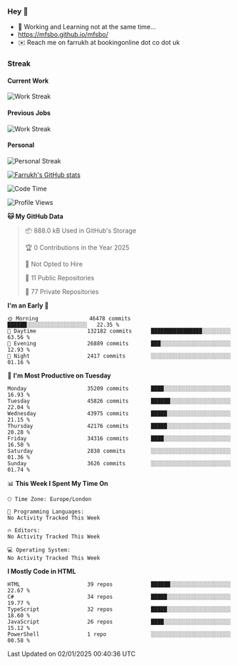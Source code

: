 ### Hey 👋

- 🏃 Working and Learning not at the same time...
- https://mfsbo.github.io/mfsbo/
- ✉️ Reach me on farrukh at bookingonline dot co dot uk

### Streak
#### Current Work
![Work Streak](https://streak-stats.demolab.com/?user=mfsbo)
#### Previous Jobs
![Work Streak](https://streak-stats.demolab.com/?user=farrukhcw)
#### Personal
![Personal Streak](https://streak-stats.demolab.com/?user=farrukhsubhani)

[![Farrukh's GitHub stats](https://github-readme-stats.vercel.app/api?username=mfsbo&hide=stars&count_private=true)](https://github.com/mfsbo/)

<!--START_SECTION:waka-->
![Code Time](http://img.shields.io/badge/Code%20Time-902%20hrs%204%20mins-blue)

![Profile Views](http://img.shields.io/badge/Profile%20Views-0-blue)

**🐱 My GitHub Data** 

> 📦 888.0 kB Used in GitHub's Storage 
 > 
> 🏆 0 Contributions in the Year 2025
 > 
> 🚫 Not Opted to Hire
 > 
> 📜 11 Public Repositories 
 > 
> 🔑 77 Private Repositories 
 > 
**I'm an Early 🐤** 

```text
🌞 Morning                46478 commits       ██████░░░░░░░░░░░░░░░░░░░   22.35 % 
🌆 Daytime                132182 commits      ████████████████░░░░░░░░░   63.56 % 
🌃 Evening                26889 commits       ███░░░░░░░░░░░░░░░░░░░░░░   12.93 % 
🌙 Night                  2417 commits        ░░░░░░░░░░░░░░░░░░░░░░░░░   01.16 % 
```
📅 **I'm Most Productive on Tuesday** 

```text
Monday                   35209 commits       ████░░░░░░░░░░░░░░░░░░░░░   16.93 % 
Tuesday                  45826 commits       ██████░░░░░░░░░░░░░░░░░░░   22.04 % 
Wednesday                43975 commits       █████░░░░░░░░░░░░░░░░░░░░   21.15 % 
Thursday                 42176 commits       █████░░░░░░░░░░░░░░░░░░░░   20.28 % 
Friday                   34316 commits       ████░░░░░░░░░░░░░░░░░░░░░   16.50 % 
Saturday                 2838 commits        ░░░░░░░░░░░░░░░░░░░░░░░░░   01.36 % 
Sunday                   3626 commits        ░░░░░░░░░░░░░░░░░░░░░░░░░   01.74 % 
```


📊 **This Week I Spent My Time On** 

```text
🕑︎ Time Zone: Europe/London

💬 Programming Languages: 
No Activity Tracked This Week

🔥 Editors: 
No Activity Tracked This Week

💻 Operating System: 
No Activity Tracked This Week
```

**I Mostly Code in HTML** 

```text
HTML                     39 repos            ██████░░░░░░░░░░░░░░░░░░░   22.67 % 
C#                       34 repos            █████░░░░░░░░░░░░░░░░░░░░   19.77 % 
TypeScript               32 repos            █████░░░░░░░░░░░░░░░░░░░░   18.60 % 
JavaScript               26 repos            ████░░░░░░░░░░░░░░░░░░░░░   15.12 % 
PowerShell               1 repo              ░░░░░░░░░░░░░░░░░░░░░░░░░   00.58 % 
```




 Last Updated on 02/01/2025 00:40:36 UTC
<!--END_SECTION:waka-->
<!--
**mfsbo/mfsbo** is a ✨ _special_ ✨ repository because its `README.md` (this file) appears on your GitHub profile.

Here are some ideas to get you started:

- 🔭 I’m currently working on ...
- 🌱 I’m currently learning ...
- 👯 I’m looking to collaborate on ...
- 🤔 I’m looking for help with ...
- 💬 Ask me about ...
- 📫 How to reach me: ...
- 😄 Pronouns: ...
- ⚡ Fun fact: ...
-->
